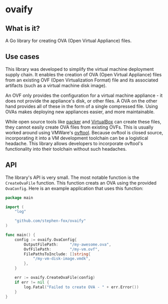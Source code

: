 # ovaify

## What is it?
A Go library for creating OVA (Open Virtual Appliance) files.

## Use cases
This library was developed to simplify the virtual machine deployment supply
chain. It enables the creation of OVA (Open Virtual Appliance) files from
an existing OVF (Open Virtualization Format) file and its associated artifacts
(such as a virtual machine disk image).

An OVF only provides the configuration for a virtual machine appliance - it
does not provide the appliance's disk, or other files. A OVA on the other hand
provides all of these in the form of a single compressed file. Using OVAs makes
deploying new appliances easier, and more maintainable.

While open source tools like [packer](https://packer.io) and
[VirtualBox](https://www.virtualbox.org/) can create these files, they cannot
easily create OVA files from existing OVFs. This is usually worked around using
VMWare's [ovftool](https://www.vmware.com/support/developer/ovf/). Because
ovftool is closed source, incorporating it into a VM development toolchain can
be a logistical headache. This library allows developers to incorporate
ovftool's functionality into their toolchain without such headaches.

## API
The library's API is very small. The most notable function is the
`CreateOvaFile` function. This function creats an OVA using the provided
`OvaConfig`. Here is an example application that uses this function:
```go
package main

import (
    "log"

    "github.com/stephen-fox/ovaify"
)

func main() {
    config := ovaify.OvaConfig{
        OutputFilePath:     "/my-awesome.ova",
        OvfFilePath:        "/my-vm.ovf",
        FilePathsToInclude: []string{
            "/my-vm-disk-image.vmdk",
        },
    }

    err := ovaify.CreateOvaFile(config)
    if err != nil {
        log.Fatal("Failed to create OVA - " + err.Error())
    }
}
```
